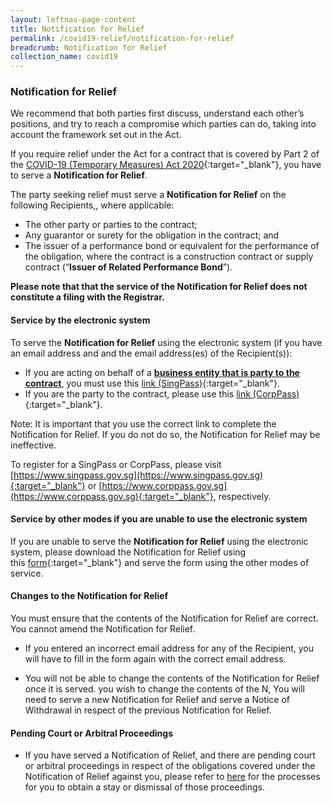 ```yaml
---
layout: leftnav-page-content
title: Notification for Relief
permalink: /covid19-relief/notification-for-relief
breadcrumb: Notification for Relief
collection_name: covid19
---
```


### Notification for Relief ### 

We recommend that both parties first discuss, understand each other’s positions, and try to reach a compromise which parties can do, taking into account the framework set out in the Act.

If you require relief under the Act for a contract that is covered by Part 2 of the [COVID-19 (Temporary Measures) Act 2020](https://sso.agc.gov.sg/Act/COVID19TMA2020){:target="_blank"}, you have to serve a <b>Notification for Relief</b>.

The party seeking relief must serve a <b>Notification for Relief</b> on the following Recipients,\, where applicable:
* The other party or parties to the contract;
* Any guarantor or surety for the obligation in the contract; and
* The issuer of a performance bond or equivalent for the performance of the obligation, where the contract is a construction contract or supply contract (“<b>Issuer of Related Performance Bond</b>”).

**Please note that that the service of the Notification for Relief does not constitute a filing with the Registrar.**

#### Service by the electronic system ####
To serve the <b>Notification for Relief</b> using the electronic system (if you have an email address and and the email address(es) of the Recipient(s)):
* If you are acting on behalf of a <u><b>business entity that is party to the contract</b></u>, you must use this [link (SingPass)](https://go.gov.sg/notification-for-relief-singpass){:target="_blank"}.
* If you are the party to the contract, please use this [link (CorpPass)](https://go.gov.sg/notification-for-relief-corppass){:target="_blank"}.

Note: It is important that you use the correct link to complete the Notification for Relief. If you do not do so, the Notification for Relief may be ineffective.

To register for a SingPass or CorpPass, please visit [https://www.singpass.gov.sg](https://www.singpass.gov.sg){:target="_blank"} or [https://www.corppass.gov.sg](https://www.corppass.gov.sg){:target="_blank"}, respectively. 


#### Service by other modes if you are unable to use the electronic system #### 

If you are unable to serve the **Notification for Relief** using the electronic system, please download the Notification for Relief using this [form](/files/Form-1.pdf){:target="_blank"} and serve the form using the other modes of service.


#### Changes to the Notification for Relief #### 
You must ensure that the contents of the Notification for Relief are correct. You cannot amend the Notification for Relief.
* If you entered an incorrect email address for any of the Recipient, you will have to fill in the form again with the correct email address.

* You will not be able to change the contents of the Notification for Relief once it is served. you wish to change the contents of the N, You will need to serve a new Notification for Relief and serve a Notice of Withdrawal in respect of the previous Notification for Relief.

#### Pending Court or Arbitral Proceedings #### 

* If you have served a Notification of Relief, and there are pending court or arbitral proceedings in respect of the obligations covered under the Notification of Relief against you, please refer to [here](/covid19-relief/memorandum-of-notification) for the processes for you to obtain a stay or dismissal of those proceedings.

